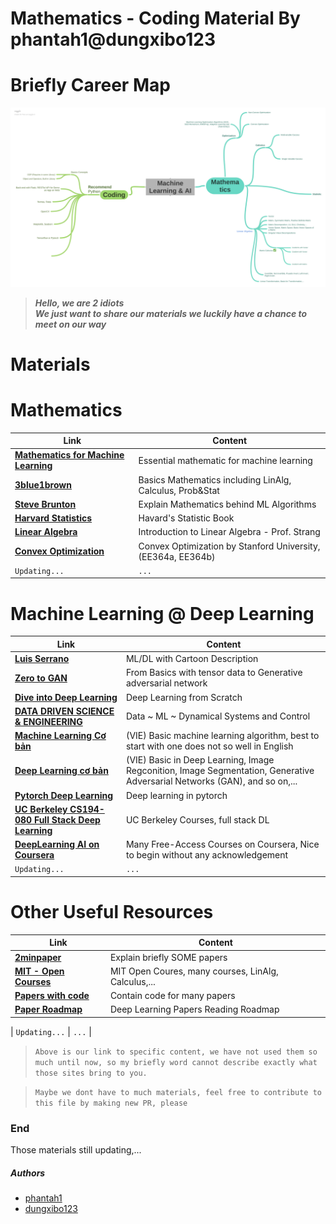 # Mathematics - Coding Material By phantah1@dungxibo123

# Briefly Career Map
![mind-map](./assets/career-map.png)


>  ***Hello, we are 2 idiots***\
>  ***We just want to share our materials we luckily have a chance to meet on our way***

# Materials

# Mathematics
| Link | Content |
| ------ | ------ |
| **[Mathematics for Machine Learning][mml-book]** | Essential mathematic for machine learning |
| **[3blue1brown][3b1b]** | Basics Mathematics including LinAlg, Calculus, Prob&Stat |
| **[Steve Brunton][sb-math]** | Explain Mathematics behind ML Algorithms |
| **[Harvard Statistics][hv-stat]** | Havard's Statistic Book |
| **[Linear Algebra][lin-alg]** | Introduction to Linear Algebra - Prof. Strang |
| **[Convex Optimization][cvx-book]** | Convex Optimization by Stanford University, (EE364a, EE364b) |
| `Updating...` | `...` |

# Machine Learning @ Deep Learning

| Link | Content |
| ------ | ------ |
| **[Luis Serrano][luisSerrano]** | ML/DL with Cartoon Description |
| **[Zero to GAN][zero2gan]** | From Basics with tensor data to Generative adversarial network |
| **[Dive into Deep Learning][d2l-book]** | Deep Learning from Scratch |
| **[DATA DRIVEN SCIENCE & ENGINEERING][datauw-book]** | Data ~ ML ~ Dynamical Systems and Control  |
| **[Machine Learning Cơ bản][ml-basic]** | (VIE) Basic machine learning algorithm, best to start with one does not so well in English |
| **[Deep Learning cơ bản][dl-basic]** | (VIE) Basic in Deep Learning, Image Regconition, Image Segmentation, Generative Adversarial Networks (GAN), and so on,... |
| **[Pytorch Deep Learning][pytorch-dl]** | Deep learning in pytorch |
| **[UC Berkeley CS194-080 Full Stack Deep Learning][cs194-080]** | UC Berkeley Courses, full stack DL |
| **[DeepLearning AI on Coursera][deeplearning.ai]** | Many Free-Access Courses on Coursera, Nice to begin without any acknowledgement |
| `Updating...` | `...` |

# Other Useful Resources 
| Link | Content |
| ------ | ------ |
| **[2minpaper][2minpaper]** | Explain briefly SOME papers |
| **[MIT - Open Courses][mit-open]** | MIT Open Coures, many courses, LinAlg, Calculus,... |
| **[Papers with code][paper-code]** | Contain code for many papers |
| **[Paper Roadmap][paper-roadmap]** | Deep Learning Papers Reading Roadmap |

| `Updating...` | `...` |

> `Above is our link to specific content, we have not used them so much until now, so my briefly word cannot describe exactly what those sites bring to you.`

> `Maybe we dont have to much materials, feel free to contribute to this file by making new PR, please`
### End

Those materials still updating,...

##### Authors
* [phantah1][phantah1]
* [dungxibo123][dungxibo123]  


[//]: # (These are reference links used in the body of this note and get stripped out when the markdown processor does its job. There is no need to format nicely because it shouldn't be seen. Thanks SO - http://stackoverflow.com/questions/4823468/store-comments-in-markdown-syntax)
   [dl-basic]: <https://nttuan8.com/>
   [datauw-book]: <http://databookuw.com>
   [ml-basic]: <https://machinelearningcoban.com/>
   [hv-stat]: <http://probabilitybook.net/>
   [d2l-book]: <https://d2l.ai/>
   [phantah1]: <https://github.com/phantah1>
   [dungxibo123]: <https://github.com/dungxibo123>
   [mml-book]: <https://mml-book.github.io/book/mml-book.pdf>
   [phil-ml]: <https://www.youtube.com/channel/UC58v9cLitc8VaCjrcKyAbrw>
   [zero2gan]: <https://jovian.ai/learn/deep-learning-with-pytorch-zero-to-gans>
   [3b1b]: <https://www.youtube.com/channel/UCYO_jab_esuFRV4b17AJtAw>
   [2minpaper]: <https://www.youtube.com/user/keeroyz>
   [sb-math]: <https://www.youtube.com/channel/UCm5mt-A4w61lknZ9lCsZtBw>
   [cs194-080]: <https://docs.google.com/document/d/e/2PACX-1vSSSHcahlrJRvVq4qRKDX2jYLjhgpbWZjqmDcWZ7w3FWItZrlSKw6GY7rcSj5ZkJr6M0DaR8QbKCd8S/pub>
   [pytorch-dl]: <https://atcold.github.io/pytorch-Deep-Learning/>
   [mit-open]: <https://www.youtube.com/channel/UCEBb1b_L6zDS3xTUrIALZOw>
   [deeplearning.ai]: <https://www.coursera.org/search?query=Andrew%20Ng%20Machine%20LEarning&>
   [lin-alg]: <https://math.mit.edu/~gs/linearalgebra/>
   [cvx-book]: <https://web.stanford.edu/~boyd/cvxbook/>
   [paper-code]: <https://paperswithcode.com/>
   [paper-roadmap]: <https://github.com/floodsung/Deep-Learning-Papers-Reading-Roadmap>
   [luisSerrano]: <https://www.youtube.com/channel/UCgBncpylJ1kiVaPyP-PZauQ>

